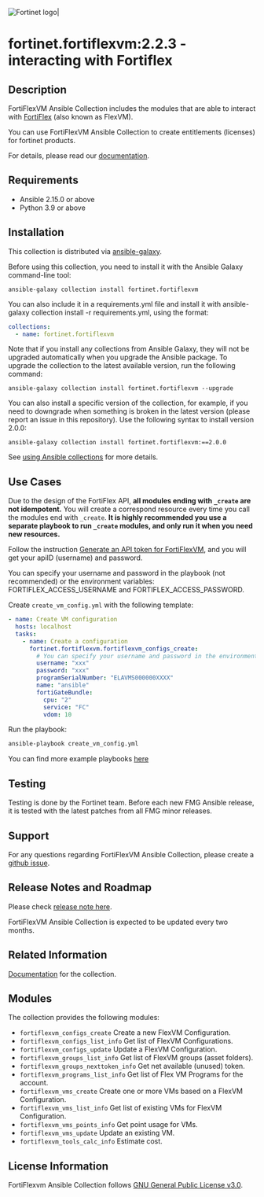 ![Fortinet logo|](https://upload.wikimedia.org/wikipedia/commons/thumb/6/62/Fortinet_logo.svg/320px-Fortinet_logo.svg.png)

# fortinet.fortiflexvm:2.2.3 - interacting with Fortiflex

## Description

FortiFlexVM Ansible Collection includes the modules that are able to interact with [FortiFlex](https://docs.fortinet.com/product/flex-vm/) (also known as FlexVM).

You can use FortiFlexVM Ansible Collection to create entitlements (licenses) for fortinet products.

For details, please read our [documentation](https://ansible-galaxy-fortiflexvm-docs.readthedocs.io/en/latest/).

## Requirements

- Ansible 2.15.0 or above
- Python 3.9 or above

## Installation
This collection is distributed via [ansible-galaxy](https://galaxy.ansible.com/).

Before using this collection, you need to install it with the Ansible Galaxy command-line tool:

```
ansible-galaxy collection install fortinet.fortiflexvm
```

You can also include it in a requirements.yml file and install it with ansible-galaxy collection install -r requirements.yml, using the format:


```yaml
collections:
  - name: fortinet.fortiflexvm
```

Note that if you install any collections from Ansible Galaxy, they will not be upgraded automatically when you upgrade the Ansible package.
To upgrade the collection to the latest available version, run the following command:

```
ansible-galaxy collection install fortinet.fortiflexvm --upgrade
```

You can also install a specific version of the collection, for example, if you need to downgrade when something is broken in the latest version (please report an issue in this repository). Use the following syntax to install version 2.0.0:

```
ansible-galaxy collection install fortinet.fortiflexvm:==2.0.0
```

See [using Ansible collections](https://docs.ansible.com/ansible/devel/user_guide/collections_using.html) for more details.


## Use Cases

Due to the design of the FortiFlex API, **all modules ending with `_create` are not idempotent.** You will create a correspond resource every time you call the modules end with `_create`.
**It is highly recommended you use a separate playbook to run `_create` modules, and only run it when you need new resources.** 

Follow the instruction [Generate an API token for FortiFlexVM](https://ansible-galaxy-fortiflexvm-docs.readthedocs.io/en/latest/token.html), and you will get your apiID (username) and password.

You can specify your username and password in the playbook (not recommended) or the environment variables: FORTIFLEX_ACCESS_USERNAME and FORTIFLEX_ACCESS_PASSWORD.

Create `create_vm_config.yml` with the following template:
```yaml
- name: Create VM configuration
  hosts: localhost
  tasks:
    - name: Create a configuration
      fortinet.fortiflexvm.fortiflexvm_configs_create:
        # You can specify your username and password in the environment variables: FORTIFLEX_ACCESS_USERNAME and FORTIFLEX_ACCESS_PASSWORD.
        username: "xxx" 
        password: "xxx"
        programSerialNumber: "ELAVMS000000XXXX"
        name: "ansible"
        fortiGateBundle:
          cpu: "2"
          service: "FC"
          vdom: 10
```

Run the playbook:
```bash
ansible-playbook create_vm_config.yml
```
You can find more example playbooks [here](https://github.com/fortinet-ansible-dev/ansible-galaxy-fortiflexvm-collection/tree/main/examples)


## Testing

Testing is done by the Fortinet team. Before each new FMG Ansible release, it is tested with the latest patches from all FMG minor releases.


## Support

For any questions regarding FortiFlexVM Ansible Collection, please create a [github issue](https://github.com/fortinet-ansible-dev/ansible-galaxy-fortiflexvm-collection/issues).


## Release Notes and Roadmap

Please check [release note here](CHANGELOG.rst).

FortiFlexVM Ansible Collection is expected to be updated every two months.

## Related Information

[Documentation](https://ansible-galaxy-fortiflexvm-docs.readthedocs.io/en/latest) for the collection.

## Modules
The collection provides the following modules:

* `fortiflexvm_configs_create` Create a new FlexVM Configuration.
* `fortiflexvm_configs_list_info` Get list of FlexVM Configurations.
* `fortiflexvm_configs_update` Update a FlexVM Configuration.
* `fortiflexvm_groups_list_info` Get list of FlexVM groups (asset folders).
* `fortiflexvm_groups_nexttoken_info` Get net available (unused) token.
* `fortiflexvm_programs_list_info` Get list of Flex VM Programs for the account.
* `fortiflexvm_vms_create` Create one or more VMs based on a FlexVM Configuration.
* `fortiflexvm_vms_list_info` Get list of existing VMs for FlexVM Configuration.
* `fortiflexvm_vms_points_info` Get point usage for VMs.
* `fortiflexvm_vms_update` Update an existing VM.
* `fortiflexvm_tools_calc_info` Estimate cost.

## License Information

FortiFlexvm Ansible Collection follows [GNU General Public License v3.0](LICENSE).